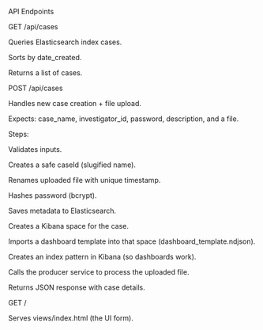 API Endpoints

GET /api/cases

Queries Elasticsearch index cases.

Sorts by date_created.

Returns a list of cases.

POST /api/cases

Handles new case creation + file upload.

Expects: case_name, investigator_id, password, description, and a file.

Steps:

Validates inputs.

Creates a safe caseId (slugified name).

Renames uploaded file with unique timestamp.

Hashes password (bcrypt).

Saves metadata to Elasticsearch.

Creates a Kibana space for the case.

Imports a dashboard template into that space (dashboard_template.ndjson).

Creates an index pattern in Kibana (so dashboards work).

Calls the producer service to process the uploaded file.

Returns JSON response with case details.

GET /

Serves views/index.html (the UI form).